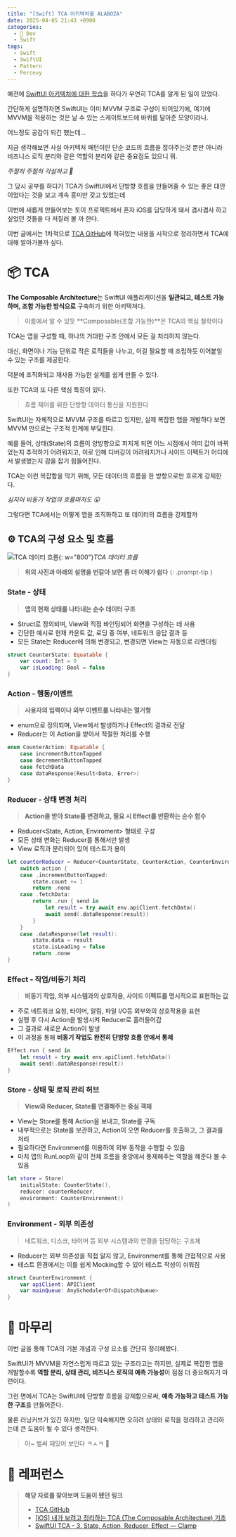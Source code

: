 ```yaml
---
title: "[Swift] TCA 아키텍처를 ALABOZA"
date: 2025-04-05 21:43 +0900
categories:
  - 🍎 Dev
  - Swift
tags:
  - Swift
  - SwiftUI
  - Pattern
  - Percevy
---
```

예전에 [SwiftUI 아키텍처에 대한 학습](https://0hooni.github.io/posts/MVVM-%EC%95%84%ED%82%A4%ED%85%8D%EC%B2%98-%ED%8C%A8%ED%84%B4-(1%ED%83%84-%EC%9D%B4%ED%95%B4%ED%95%98%EA%B8%B0)/)을 하다가 우연히 TCA를 알게 된 일이 있었다. 

간단하게 설명하자면 SwiftUI는 이미 MVVM 구조로 구성이 되어있기에, 여기에 MVVM을 적용하는 것은 날 수 있는 스케이트보드에 바퀴를 달아준 모양이라나. 

어느정도 공감이 되긴 했는데...

지금 생각해보면 사실 아키텍처 패턴이란 단순 코드의 흐름을 잡아주는것 뿐만 아니라 비즈니스 로직 분리와 같은 역할의 분리와 같은 중요점도 있으니 뭐.

_주절히 주절히 각설하고 👻_

그 당시 공부를 하다가 TCA가 SwiftUI에서 단방향 흐름을 만들어줄 수 있는 좋은 대안이었다는 것을 보고 계속 흥미만 갖고 있었는데

이번에 새롭게 만들어보는 토이 프로젝트에서 혼자 iOS를 담당하게 돼서 겸사겸사 하고 싶었던 것들을 다 저질러 볼 까 한다.

이번 글에서는 1차적으로 [TCA GitHub](https://github.com/pointfreeco/swift-composable-architecture)에 적혀있는 내용을 시작으로 정리하면서 TCA에 대해 알아가볼까 싶다.

# 📦 TCA

**The Composable Architecture**는 SwiftUI 애플리케이션을 **일관되고, 테스트 가능하며, 조합 가능한 방식으로** 구축하기 위한 아키텍쳐다.

> 이름에서 알 수 있듯 **Composable(조합 가능한)**은 TCA의 핵심 철학이다

TCA는 앱을 구성할 때, 하나의 거대한 구조 안에서 모든 걸 처리하지 않는다.

대신, 화면이나 기능 단위로 작은 로직들을 나누고, 이걸 필요할 때 조립하듯 이어붙일 수 있는 구조를 제공한다.

덕분에 조직화되고 재사용 가능한 설계를 쉽게 만들 수 있다.

또한 TCA의 또 다른 핵심 특징이 있다.

> 흐름 제어를 위한 단방향 데이터 통신을 지원한다

SwiftUI는 자체적으로 MVVM 구조를 따르고 있지만, 실제 복잡한 앱을 개발하다 보면 MVVM 만으로는 구조적 한계에 부딪힌다. 

예를 들어, 상태(State)의 흐름이 양방향으로 퍼지게 되면 어느 시점에서 어떠 값이 바뀌었는지 추적하기 어려워지고, 이로 인해 디버깅이 어려워지거나 사이드 이펙트가 어디에서 발생했는지 감을 잡기 힘들어진다.

TCA는 이런 복잡함을 막기 위해, 모든 데이터의 흐름을 한 방향으로만 흐르게 강제한다. 

_심지어 비동기 작업의 흐름마저도 😮_

그렇다면 TCA에서는 어떻게 앱을 조직화하고 또 데이터의 흐름을 강제할까

## ⚙️ TCA의 구성 요소 및 흐름

![TCA 데이터 흐름](assets/img/post/2025/04_05_TCA_데이터_흐름.png){: w="800"}_TCA 데이터 흐름_

> **위의 사진과 아래의 설명을 번갈아 보면 좀 더 이해가 쉽다**
{: .prompt-tip }

### State - 상태
> **앱의 현재 상태를 나타내는 순수 데이터 구조**

- Struct로 정의되며, View와 직접 바인딩되어 화면을 구성하는 데 사용
- 간단한 예시로 현재 카운트 값, 로딩 중 여부, 네트워크 응답 결과 등
- 모든 State는 Reducer에 의해 변경되고, 변경되면 View는 자동으로 리렌더링

```swift
struct CounterState: Equatable {
    var count: Int = 0
    var isLoading: Bool = false
}
```

### Action - 행동/이벤트
> **사용자의 입력이나 외부 이벤트를 나타내는 열거형**

- enum으로 정의되며, View에서 발생하거나 Effect의 결과로 전달
- Reducer는 이 Action을 받아서 적절한 처리를 수행

```swift
enum CounterAction: Equatable {
    case incrementButtonTapped
    case decrementButtonTapped
    case fetchData
    case dataResponse(Result<Data, Error>)
}
```

### Reducer - 상태 변경 처리
> **Action을 받아 State를 변경하고, 필요 시 Effect를 반환하는 순수 함수**

- Reducer<State, Action, Enviroment> 형태로 구성
- 모든 상태 변화는 Reducer를 통해서만 발생
- View 로직과 분리되어 있어 테스트가 용이

```swift
let counterReducer = Reducer<CounterState, CounterAction, CounterEnvironment> { state, action, env in
    switch action {
    case .incrementButtonTapped:
        state.count += 1
        return .none
    case .fetchData:
        return .run { send in
            let result = try await env.apiClient.fetchData()
            await send(.dataResponse(result))
        }
    }
    case .dataResponse(let result):
        state.data = result
        state.isLoading = false
        return .none
}
```

### Effect - 작업/비동기 처리
> **비동기 작업, 외부 시스템과의 상호작용, 사이드 이펙트를 명시적으로 표현하는 값**

- 주로 네트워크 요청, 타이머, 알림, 파일 I/O등 외부와의 상호작용을 표현
- 실행 후 다시 Action을 발생시켜 Reducer로 흘러들어감
- 그 결과로 새로운 Action이 발생
- 이 과정을 통해 **비동기 작업도 완전히 단방향 흐름 안에서 통제**

```swift
Effect.run { send in
	let result = try await env.apiClient.fetchData()
	await send(.dataResponse(result))
}
```

### Store - 상태 및 로직 관리 허브
> **View와 Reducer, State를 연결해주는 중심 객체**

- View는 Store를 통해 Action을 보내고, State를 구독
- 내부적으로는 State를 보관하고, Action이 오면 Reducer를 호출하고, 그 결과를 처리
- 필요하다면 Environment를 이용하여 외부 동작을 수행할 수 있음
- 마치 앱의 RunLoop와 같이 전체 흐름을 중앙에서 통제해주는 역할을 해준다 볼 수 있음

```swift
let store = Store(
    initialState: CounterState(),
    reducer: counterReducer,
    environment: CounterEnvironment()
)
```

### Environment - 외부 의존성
> 네트워크, 디스크, 타이머 등 외부 시스템과의 연결을 담당하는 구조체

- Reducer는 외부 의존성을 직접 알지 않고, Environment를 통해 간접적으로 사용
- 테스트 환경에서는 이를 쉽게 Mocking할 수 있어 테스트 작성이 쉬워짐

```swift
struct CounterEnvironment {
    var apiClient: APIClient
    var mainQueue: AnySchedulerOf<DispatchQueue>
}
```

# 🏁 마무리
이번 글을 통해 TCA의 기본 개념과 구성 요소를 간단히 정리해봤다. 

SwiftUI가 MVVM을 자연스럽게 따르고 있는 구조라고는 하지만, 실제로 복잡한 앱을 개발할수록 **역할 분리, 상태 관리, 비즈니스 로직의 예측 가능성**이 점점 더 중요해지기 마련이다.

그런 면에서 TCA는 SwiftUI에 단방향 흐름을 강제함으로써, **예측 가능하고 테스트 가능한 구조**를 만들어준다. 

물론 러닝커브가 있긴 하지만, 일단 익숙해지면 오히려 상태와 로직을 정리하고 관리하는데 큰 도움이 될 수 있다 생각한다.

> 아~ 벌써 재밌어 보인다 ㅋㅅㅋ 🤩

# 🔗 레퍼런스
> **해당 자료를 찾아보며 도움이 됐던 링크**
>- [TCA GitHub](https://github.com/pointfreeco/swift-composable-architecture)
>- [[iOS] 내가 보려고 정리하는 TCA (The Composable Architecture) 기초](https://mini-min-dev.tistory.com/320)
>- [SwiftUI TCA - 3. State, Action, Reducer, Effect — Clamp](https://clamp-coding.tistory.com/516)